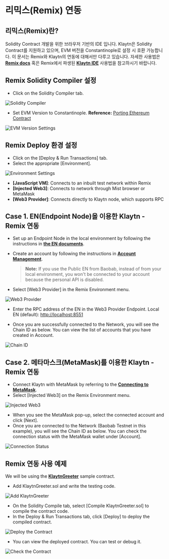 # 리믹스(Remix) 연동 <a id="connecting-remix"></a>


## 리믹스(Remix)란? <a id="what-is-remix"></a>

Solidity Contract 개발을 위한 브라우저 기반의 IDE 입니다. Klaytn은 Solidity Contract를 지원하고 있으며, EVM 버전을 Constantinople로 설정 시 호환 가능합니다. 이 문서는 Remix와 Klaytn의 연동에 대해서만 다루고 있습니다. 자세한 사용법은 [ **Remix docs**](https://remix-ide.readthedocs.io/en/latest/) 혹은 Remix에서 파생된 [**Klaytn IDE**](../../smart-contract/ide-and-tools/README.md#klaytn-ide) 사용법을 참고하시기 바랍니다.

## Remix Solidity Compiler 설정 <a id="setting-remix-solidity-compiler"></a>

* Click on the Solidity Compiler tab.

![Solidity Compiler](./img/remix-solidity-compiler.png)

* Set EVM Version to Constantinople. **Reference:** [Porting Ethereum Contract](https://docs.klaytn.com/smart-contract/porting-ethereum-contract#solidity-support)

![EVM Version Settings](./img/remix-evm-version.png)

## Remix Deploy 환경 설정 <a id="setting-up-the-remix-deploy-environment"></a>

* Click on the [Deploy & Run Transactions] tab.
* Select the appropriate [Environment].

![Environment Settings](./img/remix-environment.png)

  * **[JavaScript VM]**: Connects to an inbuilt test network within Remix
  * **[Injected Web3]**: Connects to network through Mist browser or MetaMask
  * **[Web3 Provider]**: Connects directly to Klaytn node, which supports RPC

## Case 1. EN(Endpoint Node)을 이용한 Klaytn - Remix 연동 <a id="connecting-klaytn-remix-using-en"></a>

* Set up an Endpoint Node in the local environment by following the instructions in [**the EN documents**](https://docs.klaytn.com/getting-started/quick-start/launch-an-en).

* Create an account by following the instructions in [**Account Management**](https://docs.klaytn.com/getting-started/account).

  > **Note:** If you use the Public EN from Baobab, instead of from your local environment, you won't be connected to your account because the personal API is disabled.

* Select [Web3 Provider] in the Remix Environment menu.

![Web3 Provider](./img/remix-environment-web3provider.png)

* Enter the RPC address of the EN in the Web3 Provider Endpoint. Local EN (default): [http://localhost:8551](http://localhost:8551/)

* Once you are successfully connected to the Network, you will see the Chain ID as below. You can view the list of accounts that you have created in Account.

![Chain ID](./img/remix-network-connected.png)

## Case 2. 메타마스크(MetaMask)를 이용한 Klaytn - Remix 연동 <a id="connecting-klaytn-remix-using-metamask"></a>

* Connect Klaytn with MetaMask by referring to the [**Connecting to MetaMask**](https://groundx.atlassian.net/wiki/spaces/~59728130/pages/1880752196/Klaytn+Docs+-+Metamast+Remix).
* Select [Injected Web3] on the Remix Environment menu.

![Injected Web3](./img/remix-environment-injectedWeb3.png)

* When you see the MetaMask pop-up, select the connected account and click [Next].
* Once you are connected to the Network (Baobab Testnet in this example), you will see the Chain ID as below. You can check the connection status with the MetaMask wallet under [Account].

![Connection Status](./img/remix-connect-with-metamask.png)

## Remix 연동 사용 예제 <a id="tutorial-connecting-remix"></a>

We will be using the [**KlaytnGreeter**](https://docs.klaytn.com/smart-contract/sample-contracts/klaytngreeter) sample contract.

* Add KlaytnGreeter.sol and write the testing code.

![Add KlaytnGreeter](./img/remix-add-klaytngreeter.png)

* On the Solidity Compile tab, select [Compile KlaytnGreeter.sol] to compile the contract code.
* In the Deploy & Run Transactions tab, click [Deploy] to deploy the compiled contract.

![Deploy the Contract](./img/remix-deploy-run-tx.png)

* You can view the deployed contract. You can test or debug it.

![Check the Contract](./img/remix-test-or-debug.png)
